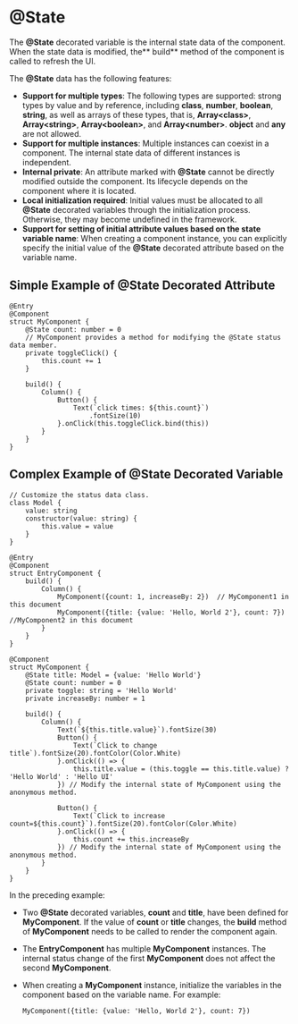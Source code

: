 # @State<a name="EN-US_TOPIC_0000001157228861"></a>

The  **@State**  decorated variable is the internal state data of the component. When the state data is modified, the** build**  method of the component is called to refresh the UI.

The  **@State**  data has the following features:

-   **Support for multiple types**: The following types are supported: strong types by value and by reference, including  **class**,  **number**,  **boolean**,  **string**, as well as arrays of these types, that is,  **Array<class\>**,  **Array<string\>**,  **Array<boolean\>**, and  **Array<number\>**.  **object**  and  **any**  are not allowed.
-   **Support for multiple instances**: Multiple instances can coexist in a component. The internal state data of different instances is independent.
-   **Internal private**: An attribute marked with  **@State**  cannot be directly modified outside the component. Its lifecycle depends on the component where it is located.
-   **Local initialization required**: Initial values must be allocated to all  **@State**  decorated variables through the initialization process. Otherwise, they may become undefined in the framework.
-   **Support for setting of initial attribute values based on the state variable name**: When creating a component instance, you can explicitly specify the initial value of the  **@State**  decorated attribute based on the variable name.

## Simple Example of @State Decorated Attribute<a name="section1943814324316"></a>

```
@Entry
@Component
struct MyComponent {
    @State count: number = 0
    // MyComponent provides a method for modifying the @State status data member.
    private toggleClick() {
        this.count += 1
    }

    build() {
        Column() {
            Button() {
                Text(`click times: ${this.count}`)
                    .fontSize(10)
            }.onClick(this.toggleClick.bind(this))
        }
    }
}
```

## Complex Example of @State Decorated Variable<a name="section17881156184313"></a>

```
// Customize the status data class.
class Model {
    value: string
    constructor(value: string) {
        this.value = value
    }
}

@Entry
@Component
struct EntryComponent {
    build() {
        Column() {
            MyComponent({count: 1, increaseBy: 2})  // MyComponent1 in this document
            MyComponent({title: {value: 'Hello, World 2'}, count: 7})   //MyComponent2 in this document
        }
    }
}

@Component
struct MyComponent {
    @State title: Model = {value: 'Hello World'}
    @State count: number = 0
    private toggle: string = 'Hello World'
    private increaseBy: number = 1

    build() {
        Column() {
            Text(`${this.title.value}`).fontSize(30)
            Button() {
                Text(`Click to change title`).fontSize(20).fontColor(Color.White)
            }.onClick(() => {
                this.title.value = (this.toggle == this.title.value) ? 'Hello World' : 'Hello UI'
            }) // Modify the internal state of MyComponent using the anonymous method.

            Button() {
                Text(`Click to increase count=${this.count}`).fontSize(20).fontColor(Color.White)
            }.onClick(() => {
                this.count += this.increaseBy
            }) // Modify the internal state of MyComponent using the anonymous method.
        }
    }
}
```

In the preceding example:

-   Two  **@State**  decorated variables,  **count**  and  **title**, have been defined for  **MyComponent**. If the value of  **count**  or  **title**  changes, the  **build**  method of  **MyComponent**  needs to be called to render the component again.
-   The  **EntryComponent**  has multiple  **MyComponent**  instances. The internal status change of the first  **MyComponent**  does not affect the second  **MyComponent**.
-   When creating a  **MyComponent**  instance, initialize the variables in the component based on the variable name. For example:

    ```
    MyComponent({title: {value: 'Hello, World 2'}, count: 7})
    ```


